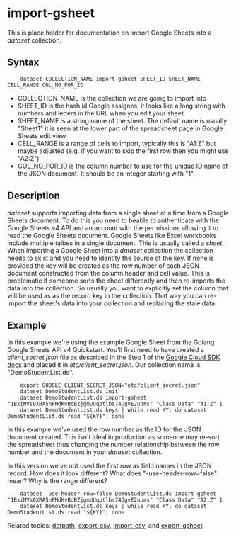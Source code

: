 
# import-gsheet

This is place holder for documentation on import Google Sheets 
into a _dataset_ collection.

## Syntax

```
    dataset COLLECTION_NAME import-gsheet SHEET_ID SHEET_NAME CELL_RANGE COL_NO_FOR_ID
```

+ COLLECTION_NAME is the collection we are going to import into
+ SHEET_ID is the hash id Google assignes, it looks like a long string with numbers and letters in 
  the URL when you edit your sheet
+ SHEET_NAME is a string name of the sheet. The default name is usually "Sheet1" it is seen at the 
  lower part of the spreadsheet page in Google Sheets edit view
+ CELL_RANGE is a range of cells to import, typically this is "A1:Z" but maybe adjusted (e.g. if you
  want to skip the first row then you might use "A2:Z")
+ COL_NO_FOR_ID is the column number to use for the unique ID name of the JSON document. It should
  be an integer starting with "1".


## Description

_dataset_ supports importing data from a single sheet at a time 
from a Google Sheets document. To do this you need to beable to 
authenticate with the Google Sheets v4 API and an account with the
permissions allowing it to read the Google Sheets document.
Google Sheets like Excel workbooks include multiple talbes in a 
single document. This is usually called a _sheet_. When importing
a Google Sheet into a _dataset_ collection the collection needs to 
exist and you need to identity the source of the key. If none is 
provided the key will be created as the row number of each JSON 
document constructed from the column header and cell value. This 
is problematic if someome sorts the sheet differently and then 
re-imports the data into the collection.  So usually you want to 
explicitly set the column that will be used as as the record key in 
the collection. That way you can re-import the sheet's data into 
your collection and replacing the stale data.


## Example

In this example we're using the example Google Sheet from the 
Golang Google Sheets API v4 Quickstart. You'll first need to have 
created a *client_secret.json* file as described in the Step 1 of the 
[Google Cloud SDK docs](https://developers.google.com/sheets/api/quickstart/go)
and placed it in *etc/client_secret.json*.  Our collection name 
is "DemoStudentList.ds".

```shell
    export GOOGLE_CLIENT_SECRET_JSON="etc/client_secret.json"
    dataset DemoStudentList.ds init
    dataset DemoStudentList.ds import-gsheet "1BxiMVs0XRA5nFMdKvBdBZjgmUUqptlbs74OgvE2upms" "Class Data" "A1:Z" 1
    dataset DemoStudentList.ds keys | while read KY; do dataset DemoStudentList.ds read "${KY}"; done
```

In this example we've used the row number as the ID for the JSON 
document created. This isn't ideal in production as someone may 
re-sort the spreadsheet thus changing the number relationship
between the row number and the document in your _dataset_ collection.

In this version we've not used the first row as field names in the 
JSON record. How does it look different? What does "-use-header-row=false" 
mean? Why is the range different?

```shell
    dataset -use-header-row=false DemoStudentList.ds import-gsheet "1BxiMVs0XRA5nFMdKvBdBZjgmUUqptlbs74OgvE2upms" "Class Data" "A2:Z" 1
    dataset DemoStudentList.ds keys | while read KY; do dataset DemoStudentList.ds read "${KY}"; done
```

Related topics: [dotpath](dotpath.html), [export-csv](export-csv.html), [import-csv](import-csv.html), and [export-gsheet](export-gsheet.html)

